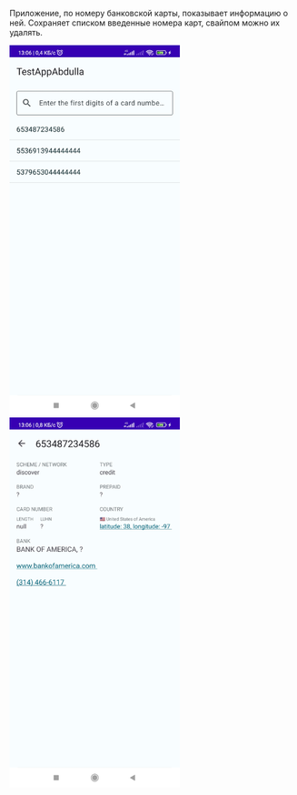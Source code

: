 Приложение, по номеру банковской карты, показывает информацию о ней. Сохраняет списком введенные номера карт, свайпом можно их удалять.

  <img src="https://github.com/Yodomarin7/TestAppAbdulla/blob/master/2.jpg" width="300">
  <br>
  <img src="https://github.com/Yodomarin7/TestAppAbdulla/blob/master/1.jpg" width="300">


